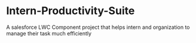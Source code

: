 # Intern-Productivity-Suite
A salesforce LWC Component project that helps intern and organization to manage their task much efficiently
